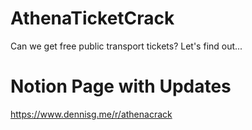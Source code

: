 # AthenaTicketCrack
Can we get free public transport tickets? Let's find out...

# Notion Page with Updates

https://www.dennisg.me/r/athenacrack
